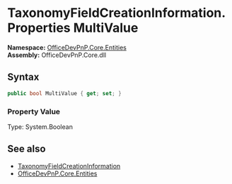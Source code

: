 # TaxonomyFieldCreationInformation.Properties MultiValue
  

**Namespace:** [OfficeDevPnP.Core.Entities](OfficeDevPnP.Core.Entities.md)  
**Assembly:** OfficeDevPnP.Core.dll  
## Syntax
```C#
public bool MultiValue { get; set; }
```

### Property Value
Type: System.Boolean  

## See also
- [TaxonomyFieldCreationInformation](OfficeDevPnP.Core.Entities.TaxonomyFieldCreationInformation.md) 
- [OfficeDevPnP.Core.Entities](OfficeDevPnP.Core.Entities.md) 
